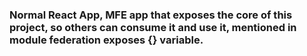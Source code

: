 ### Normal React App, MFE app that exposes the core of this project, so others can consume it and use it, mentioned in module federation exposes {} variable.
